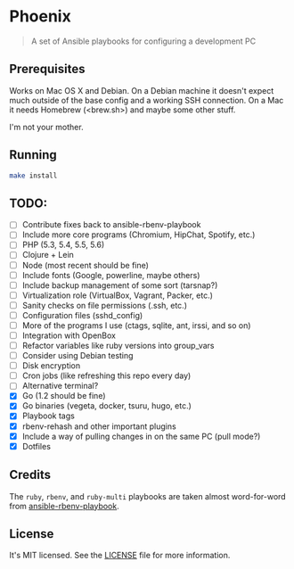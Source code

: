 Phoenix
=======
>A set of Ansible playbooks for configuring a development PC

Prerequisites
-------------
Works on Mac OS X and Debian. On a Debian machine it doesn't expect much outside
of the base config and a working SSH connection. On a Mac it needs Homebrew
(<brew.sh>) and maybe some other stuff.

I'm not your mother.

Running
-------
```bash
make install
```

TODO:
-----
- [ ] Contribute fixes back to ansible-rbenv-playbook
- [ ] Include more core programs (Chromium, HipChat, Spotify, etc.)
- [ ] PHP (5.3, 5.4, 5.5, 5.6)
- [ ] Clojure + Lein
- [ ] Node (most recent should be fine)
- [ ] Include fonts (Google, powerline, maybe others)
- [ ] Include backup management of some sort (tarsnap?)
- [ ] Virtualization role (VirtualBox, Vagrant, Packer, etc.)
- [ ] Sanity checks on file permissions (.ssh, etc.)
- [ ] Configuration files (sshd_config)
- [ ] More of the programs I use (ctags, sqlite, ant, irssi, and so on)
- [ ] Integration with OpenBox
- [ ] Refactor variables like ruby versions into group_vars
- [ ] Consider using Debian testing
- [ ] Disk encryption
- [ ] Cron jobs (like refreshing this repo every day)
- [ ] Alternative terminal?
- [x] Go (1.2 should be fine)
- [x] Go binaries (vegeta, docker, tsuru, hugo, etc.)
- [x] Playbook tags
- [x] rbenv-rehash and other important plugins
- [x] Include a way of pulling changes in on the same PC (pull mode?)
- [x] Dotfiles

Credits
-------
The `ruby`, `rbenv`, and `ruby-multi` playbooks are taken almost word-for-word
from [ansible-rbenv-playbook][1].

[1]: https://github.com/leucos/ansible-rbenv-playbook

License
-------
It's MIT licensed. See the [LICENSE][license] file for more information.

[license]: /LICENSE
